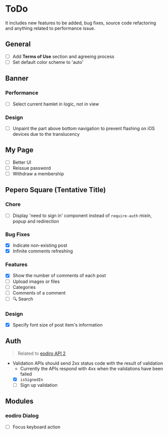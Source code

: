 # ToDo

It includes new features to be added, bug fixes, source code refactoring and anything related to performance issue.

## General

- [ ] Add **Terms of Use** section and agreeing process
- [ ] Set default color scheme to 'auto'

## Banner

### Performance

- [ ] Select current hamlet in logic, not in view

### Design

- [ ] Unpaint the part above bottom navigation to prevent flashing on iOS devices due to the translucency

## My Page

- [ ] Better UI
- [ ] Reissue password
- [ ] Withdraw a membership

## Pepero Square (Tentative Title)

### Chore

- [ ] Display 'need to sign in' component instead of `require-auth` mixin, popup and redirection

### Bug Fixes

- [x] Indicate non-existing post
- [x] Infinite comments refreshing

### Features

- [x] Show the number of comments of each post
- [ ] Upload images or files
- [ ] Categories
- [ ] Comments of a comment
- [ ] 🔍 Search

### Design

- [x] Specify font size of post item's information

## Auth

> Related to [eodiro API 2](https://github.com/paywteam/eodiro-api2)

- Validation APIs should send 2xx status code with the result of validation
  - Currently the APIs respond with 4xx when the validations have been failed
  - [x] `isSignedIn`
  - [ ] Sign up validation

## Modules

### eodiro Dialog

- [ ] Focus keyboard action
